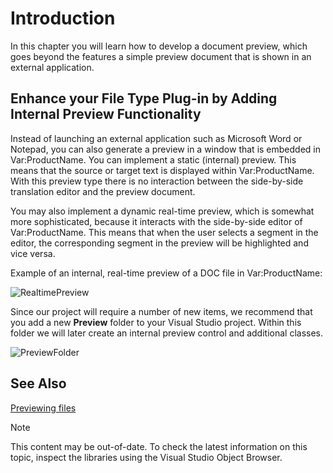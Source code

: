 Introduction
===
In this chapter you will learn how to develop a document preview, which goes beyond the features a simple preview document that is shown in an external application.

Enhance your File Type Plug-in by Adding Internal Preview Functionality
--

Instead of launching an external application such as Microsoft Word or Notepad, you can also generate a preview in a window that is embedded in Var:ProductName. You can implement a static (internal) preview. This means that the source or target text is displayed within Var:ProductName. With this preview type there is no interaction between the side-by-side translation editor and the preview document.

You may also implement a dynamic real-time preview, which is somewhat more sophisticated, because it interacts with the side-by-side editor of Var:ProductName. This means that when the user selects a segment in the editor, the corresponding segment in the preview will be highlighted and vice versa.

Example of an internal, real-time preview of a DOC file in Var:ProductName:

![RealtimePreview](images/RealtimePreview.jpg)

Since our project will require a number of new items, we recommend that you add a new **Preview** folder to your Visual Studio project. Within this folder we will later create an internal preview control and additional classes.

![PreviewFolder](images/PreviewFolder.jpg)

See Also
--


[Previewing files](previewing_files.md)

>[!NOTE]
>
> This content may be out-of-date. To check the latest information on this topic, inspect the libraries using the Visual Studio Object Browser.
